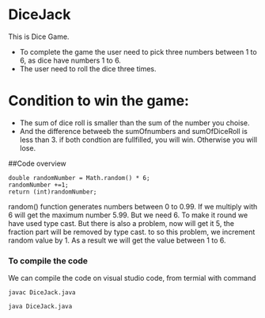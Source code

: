 # DiceJack
This is Dice Game.

- To complete the game the user need to pick three numbers between 1 to 6, as dice have numbers 1 to 6.
- The user need to roll the dice three times.

# Condition to win the game:
- The sum of dice roll is smaller than the sum of the number you choise.
- And the difference betweeb the sumOfnumbers and sumOfDiceRoll is less than 3.
if both condtion are fullfilled, you will win. Otherwise you will lose.

##Code overview

```
double randomNumber = Math.random() * 6; 
randomNumber +=1;
return (int)randomNumber;
```
random() function generates numbers between 0 to 0.99. If we multiply with 6 will get the maximum number 5.99. But we need 6.
To make it round we have used type cast. But there is also a problem, now will get it 5, the fraction part will be removed
by type cast.
to so this problem, we increment random value by 1. As a result we will get the value between 1 to 6.

### To compile the code

We can compile the code on visual studio code, from termial 
with command
```
javac DiceJack.java
```
```
java DiceJack.java
```
